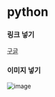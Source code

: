 # python

### 링크 넣기
[구글](http://google.com)

### 이미지 넣기
![image](https://user-images.githubusercontent.com/28940262/64003895-3c399000-cb48-11e9-9453-e5e93da2a50b.png)
